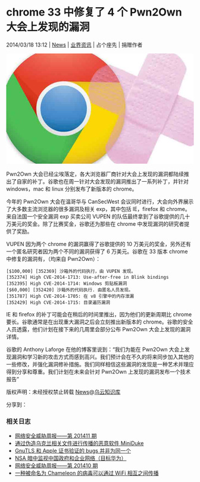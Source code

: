 # chrome 33 中修复了 4 个 Pwn2Own 大会上发现的漏洞

2014/03/18 13:12 | [News](http://drops.wooyun.org/author/news "由 News 发布") | [业界资讯](http://drops.wooyun.org/category/news "查看 业界资讯 中的全部文章") | 占个座先 | 捐赠作者

![enter image description here](img/img1_u151_jpg.jpg)

Pwn2Own 大会已经尘埃落定，各大浏览器厂商针对大会上发现的漏洞都陆续推出了自家的补丁。谷歌也在周一针对大会发现的漏洞推出了一系列补丁，并针对 windows，mac 和 linux 分别发布了新版本的 chrome。

今年的 Pwn2Own 大会在温哥华与 CanSecWest 会议同时进行，大会向外界展示了大多数主流浏览器的很多漏洞及相关 exp，其中包括 IE，firefox 和 chrome。来自法国一个安全漏洞 exp 买卖公司 VUPEN 的队伍最终拿到了谷歌提供的几十万美元的奖金。除了比赛奖金，谷歌还为那些在 chrome 中发现漏洞的研究者提供了奖励。

VUPEN 因为两个 chrome 的漏洞赢得了谷歌提供的 10 万美元的奖金，另外还有一个匿名研究者因为两个不同的漏洞获得了 6 万美元。谷歌在 33 版本 chrome 中修复的漏洞有，（均来自 Pwn2Own）：

```
[$100,000] [352369] 沙箱外的代码执行，由 VUPEN 发现。
[352374] High CVE-2014-1713: Use-after-free in Blink bindings
[352395] High CVE-2014-1714: Windows 剪贴板漏洞
[$60,000] [352420] 沙箱外的代码执行. 由匿名人员发现。
[351787] High CVE-2014-1705: 在 v8 引擎中的内存泄漏
[352429] High CVE-2014-1715: 目录遍历漏洞 
```

IE 和 firefox 的补丁可能会在稍后的时间里推出，因为他们的更新周期比 chrome 要长。谷歌通常是在出现重大漏洞之后会立刻推出新版本的 chrome。谷歌的安全人员透露，他们计划在接下来的几周里会部分公布 Pwn2Own 大会上发现的漏洞详情。

谷歌的 Anthony Laforge 在他的博客里说到：“我们为能在 Pwn2Own 大会上发现漏洞和学习新的攻击方式而感到高兴。我们预计会在不久的将来同步加入其他的一些修改，并强化漏洞修补措施。我们同样相信这些漏洞的发现是一种艺术并理应得到分享和尊重。我们计划在未来会针对 Pwn2Own 上发现的漏洞发布一个技术报告”

版权声明：未经授权禁止转载 [News](http://drops.wooyun.org/author/news "由 News 发布")@[乌云知识库](http://drops.wooyun.org)

分享到：

### 相关日志

*   [网络安全威胁周报——第 201411 期](http://drops.wooyun.org/news/1195)
*   [通过伪造乌克兰相关文件进行传播的恶意软件 MiniDuke](http://drops.wooyun.org/news/1373)
*   [GnuTLS 和 Apple 证书验证的 bugs 并非为同一个](http://drops.wooyun.org/news/1021)
*   [NSA 暗中监视中国政府和企业网络（目标华为）](http://drops.wooyun.org/news/1289)
*   [网络安全威胁周报——第 201410 期](http://drops.wooyun.org/news/1034)
*   [一种被命名为 Chameleon 的病毒可以通过 WiFi 相互之间传播](http://drops.wooyun.org/news/976)